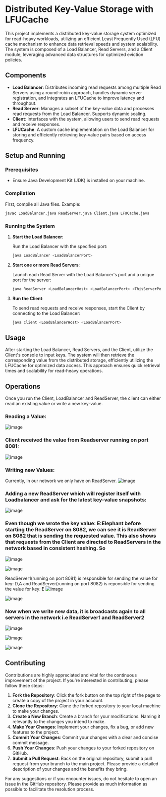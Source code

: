 # Distributed Key-Value Storage with LFUCache

This project implements a distributed key-value storage system optimized for read-heavy workloads, utilizing an efficient Least Frequently Used (LFU) cache mechanism to enhance data retrieval speeds and system scalability. The system is composed of a Load Balancer, Read Servers, and a Client module, leveraging advanced data structures for optimized eviction policies.

## Components

- **Load Balancer**: Distributes incoming read requests among multiple Read Servers using a round-robin approach, handles dynamic server registration, and integrates an LFUCache to improve latency and throughput.
- **Read Server**: Manages a subset of the key-value data and processes read requests from the Load Balancer. Supports dynamic scaling.
- **Client**: Interfaces with the system, allowing users to send read requests and receive responses.
- **LFUCache**: A custom cache implementation on the Load Balancer for storing and efficiently retrieving key-value pairs based on access frequency.

## Setup and Running

### Prerequisites

- Ensure Java Development Kit (JDK) is installed on your machine.

### Compilation

First, compile all Java files. Example:

```sh
javac LoadBalancer.java ReadServer.java Client.java LFUCache.java
```
### Running the System

1. **Start the Load Balancer**:

   Run the Load Balancer with the specified port:

   ```sh
   java LoadBalancer <LoadBalancerPort>
   ```

2. **Start one or more Read Servers**:

   Launch each Read Server with the Load Balancer's port and a unique port for the server:

   ```sh
   java ReadServer <LoadBalancerHost> <LoadBalancerPort> <ThisServerPort>
   ```
3. **Run the Client**:

   To send read requests and receive responses, start the Client by connecting to the Load Balancer:

   ```sh
   java Client <LoadBalancerHost> <LoadBalancerPort>
   ```
## Usage

After starting the Load Balancer, Read Servers, and the Client, utilize the Client's console to input keys. The system will then retrieve the corresponding value from the distributed storage, efficiently utilizing the LFUCache for optimized data access. This approach ensures quick retrieval times and scalability for read-heavy operations.

## Operations

Once you run the Client, LoadBalancer and ReadServer, the client can either read an existing value or write a  new key-value. 
### Reading a Value:
![image](https://github.com/vedantipawar/Distributed-KeyValue-Storage/assets/51786206/09aae299-16ea-4b26-87ed-36462f7db053)
### Client received the value from Readserver running on port 8081:
![image](https://github.com/vedantipawar/Distributed-KeyValue-Storage/assets/51786206/0df60547-4b66-41fa-b34b-8bb1485994e3)

### Writing new Values:
Currently, in our network we only have on ReadServer.
![image](https://github.com/vedantipawar/Distributed-KeyValue-Storage/assets/51786206/68a37aae-8ad1-4920-a332-09f36a1dac90)

### Adding a new ReadServer which will register itself with Loadbalancer and ask for the latest key-value snapshots:
![image](https://github.com/vedantipawar/Distributed-KeyValue-Storage/assets/51786206/290ec4ea-5763-4fbf-b41d-1be095ed7b1f)

### Even though we wrote the key value: E:Elephant before starting the ReadServer on 8082, we can see it is ReadServer on 8082 that is sending the requested value. This also shows that requests from the Client are directed to ReadServers in the network based in consistent hashing. So 

![image](https://github.com/vedantipawar/Distributed-KeyValue-Storage/assets/51786206/a08874ff-41d6-4fe4-92d6-597dcadf9f1c)

![image](https://github.com/vedantipawar/Distributed-KeyValue-Storage/assets/51786206/d6c045f1-3ba2-48e9-8023-3e7735aaafa5)

ReadServer1(running on port 8081) is responsible for sending the value for key: D,A and ReadServer(running on port 8082) is reponsible for sending the value for key: E
![image](https://github.com/vedantipawar/Distributed-KeyValue-Storage/assets/51786206/3282d32a-7ecf-432c-b3ac-3e094224b9c9)

![image](https://github.com/vedantipawar/Distributed-KeyValue-Storage/assets/51786206/06eb03ba-6a02-4af6-8000-f70e07e40e21)

### Now when we write new data, it is broadcasts again to all servers in the network i.e ReadServer1 and ReadServer2

![image](https://github.com/vedantipawar/Distributed-KeyValue-Storage/assets/51786206/949e2326-1449-40cf-83da-d9ef61fc396f)

![image](https://github.com/vedantipawar/Distributed-KeyValue-Storage/assets/51786206/0bdec725-ae7f-4b8e-9292-030e9b89941b)

![image](https://github.com/vedantipawar/Distributed-KeyValue-Storage/assets/51786206/1b7b4570-5dba-4d8a-bb69-f3084cea4db9)










## Contributing

Contributions are highly appreciated and vital for the continuous improvement of the project. If you're interested in contributing, please follow these steps:

1. **Fork the Repository**: Click the fork button on the top right of the page to create a copy of the project in your account.
2. **Clone the Repository**: Clone the forked repository to your local machine to make your changes.
3. **Create a New Branch**: Create a branch for your modifications. Naming it relevantly to the changes you intend to make.
4. **Make Your Changes**: Implement your changes, fix a bug, or add new features to the project.
5. **Commit Your Changes**: Commit your changes with a clear and concise commit message.
6. **Push Your Changes**: Push your changes to your forked repository on GitHub.
7. **Submit a Pull Request**: Back on the original repository, submit a pull request from your branch to the main project. Please provide a detailed description of your changes and the benefits they bring.

For any suggestions or if you encounter issues, do not hesitate to open an issue in the GitHub repository. Please provide as much information as possible to facilitate the resolution process.

